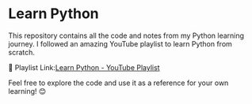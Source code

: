 # Learn Python 
This repository contains all the code and notes from my Python learning journey. I followed an amazing YouTube playlist to learn Python from scratch.

🎥 Playlist Link:<a href ="https://youtube.com/playlist?list=PLGjplNEQ1it8-0CmoljS5yeV-GlKSUEt0&si=GAKM0iyhf19cDzuq" target_blank>Learn Python - YouTube Playlist</a>

Feel free to explore the code and use it as a reference for your own learning! 😊